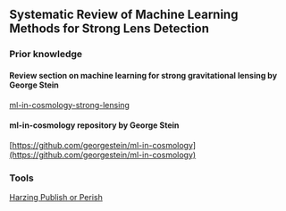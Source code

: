 ## Systematic Review of Machine Learning Methods for Strong Lens Detection

### Prior knowledge

#### Review section on machine learning for strong gravitational lensing by George Stein
[ml-in-cosmology-strong-lensing](https://github.com/parlange/systematic-review/tree/main/ml-in-cosmology)

#### ml-in-cosmology repository by George Stein
[https://github.com/georgestein/ml-in-cosmology](https://github.com/georgestein/ml-in-cosmology)


### Tools
[Harzing Publish or Perish](https://harzing.com/resources/publish-or-perish)


